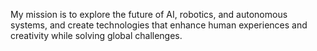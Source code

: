 My mission is to explore the future of AI, robotics, and autonomous systems, and create technologies that enhance human experiences and creativity while solving global challenges.
